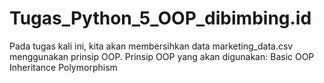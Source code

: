 # Tugas_Python_5_OOP_dibimbing.id
Pada tugas kali ini, kita akan membersihkan data marketing_data.csv menggunakan prinsip OOP.  Prinsip OOP yang akan digunakan: Basic OOP Inheritance Polymorphism
